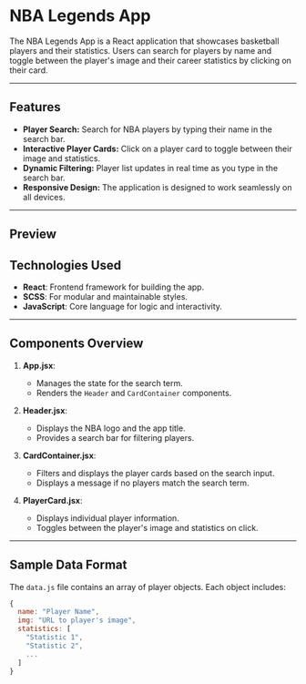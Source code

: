 

# NBA Legends App

The NBA Legends App is a React application that showcases basketball players and their statistics. Users can search for players by name and toggle between the player's image and their career statistics by clicking on their card.

---

## Features

* **Player Search:** Search for NBA players by typing their name in the search bar.
* **Interactive Player Cards:** Click on a player card to toggle between their image and statistics.
* **Dynamic Filtering:** Player list updates in real time as you type in the search bar.
* **Responsive Design:** The application is designed to work seamlessly on all devices.

---

## Preview




## Technologies Used

* **React**: Frontend framework for building the app.
* **SCSS**: For modular and maintainable styles.
* **JavaScript**: Core language for logic and interactivity.

---

## Components Overview

1. **App.jsx**:

   * Manages the state for the search term.
   * Renders the `Header` and `CardContainer` components.

2. **Header.jsx**:

   * Displays the NBA logo and the app title.
   * Provides a search bar for filtering players.

3. **CardContainer.jsx**:

   * Filters and displays the player cards based on the search input.
   * Displays a message if no players match the search term.

4. **PlayerCard.jsx**:

   * Displays individual player information.
   * Toggles between the player's image and statistics on click.

---


## Sample Data Format

The `data.js` file contains an array of player objects. Each object includes:

```javascript
{
  name: "Player Name",
  img: "URL to player's image",
  statistics: [
    "Statistic 1",
    "Statistic 2",
    ...
  ]
}
```


